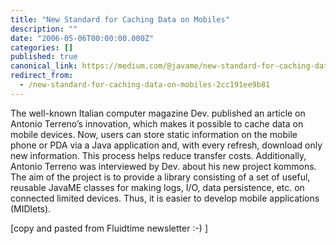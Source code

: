 ```yaml
---
title: "New Standard for Caching Data on Mobiles"
description: ""
date: "2006-05-06T00:00:00.000Z"
categories: []
published: true
canonical_link: https://medium.com/@javame/new-standard-for-caching-data-on-mobiles-2cc191ee9b81
redirect_from:
  - /new-standard-for-caching-data-on-mobiles-2cc191ee9b81
---
```


The well-known Italian computer magazine Dev. published an article on Antonio Terreno’s innovation, which makes it possible to cache data on mobile devices. Now, users can store static information on the mobile phone or PDA via a Java application and, with every refresh, download only new information. This process helps reduce transfer costs. Additionally, Antonio Terreno was interviewed by Dev. about his new project kommons. The aim of the project is to provide a library consisting of a set of useful, reusable JavaME classes for making logs, I/O, data persistence, etc. on connected limited devices. Thus, it is easier to develop mobile applications (MIDlets).

\[copy and pasted from Fluidtime newsletter :-) \]
